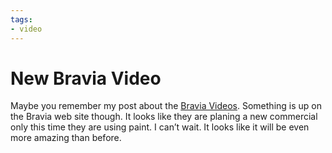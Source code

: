 ```yaml
---
tags:
- video
---
```


# New Bravia Video

Maybe you remember my post about the [Bravia Videos](http://web.archive.org/web/20060822124043/http://www.bravia-advert.com/balls/). Something is up on the Bravia web site though. It looks like they are planing a new commercial only this time they are using paint. I can’t wait. It looks like it will be even more amazing than before.
